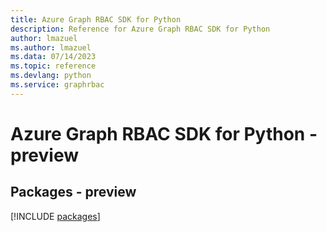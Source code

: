 ```yaml
---
title: Azure Graph RBAC SDK for Python
description: Reference for Azure Graph RBAC SDK for Python
author: lmazuel
ms.author: lmazuel
ms.data: 07/14/2023
ms.topic: reference
ms.devlang: python
ms.service: graphrbac
---
```

# Azure Graph RBAC SDK for Python - preview
## Packages - preview
[!INCLUDE [packages](graph-rbac-index.md)]